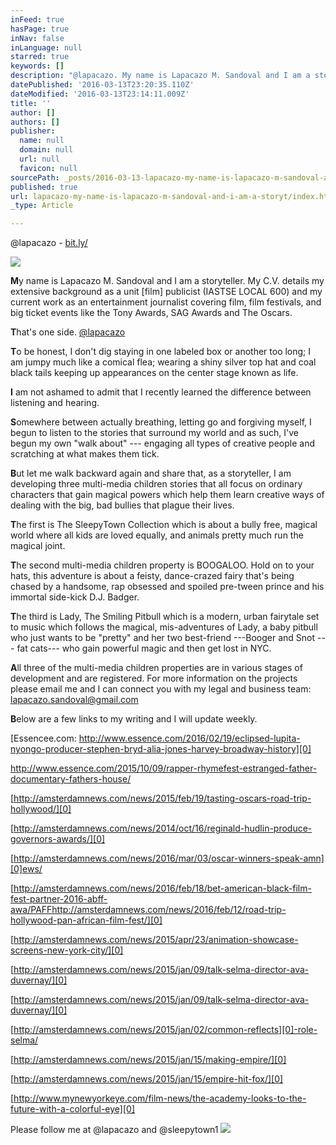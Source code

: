 ```yaml
---
inFeed: true
hasPage: true
inNav: false
inLanguage: null
starred: true
keywords: []
description: "@lapacazo. My name is Lapacazo M. Sandoval and I am a storyteller. I am a unit publicist. I am a journalist. \_I am a soul that loves discovering ... discovering new people, new worlds and new parts of myself. \_"
datePublished: '2016-03-13T23:20:35.110Z'
dateModified: '2016-03-13T23:14:11.009Z'
title: ''
author: []
authors: []
publisher:
  name: null
  domain: null
  url: null
  favicon: null
sourcePath: _posts/2016-03-13-lapacazo-my-name-is-lapacazo-m-sandoval-and-i-am-a-storyt.md
published: true
url: lapacazo-my-name-is-lapacazo-m-sandoval-and-i-am-a-storyt/index.html
_type: Article

---
```

@lapacazo - [bit.ly/][0]

![](https://the-grid-user-content.s3-us-west-2.amazonaws.com/b4f15de9-b220-4279-8017-16719236f834.jpg)

**M**y name is Lapacazo M. Sandoval and I am a storyteller.  My C.V. details my extensive background as a unit \[film\] publicist (IASTSE LOCAL 600) and my current work as an entertainment journalist covering film, film festivals, and big ticket events like the Tony Awards, SAG Awards and The Oscars.

**T**hat's one side. [@lapacazo][0]

**T**o be honest, I don't dig staying in one labeled box or another too long; I am jumpy much like a comical flea; wearing a shiny silver top hat and coal black tails keeping up appearances on the center stage known as life.

**I** am not ashamed to admit that I recently learned the difference between listening and hearing.

**S**omewhere between actually breathing, letting go and forgiving myself, I begun to listen to the stories that surround my world and as such, I've begun my own "walk about" --- engaging all types of creative people and scratching at what makes them tick.

**B**ut let me walk backward again and share that, as a storyteller, I am developing three multi-media children stories that all focus on ordinary characters that gain magical powers which help them learn creative ways of dealing with the big, bad bullies that plague their lives.

**T**he first is The SleepyTown Collection which is about a bully free, magical world where all kids are loved equally, and animals pretty much run the magical joint.

**T**he second multi-media children property is BOOGALOO.  Hold on to your hats, this adventure is about a feisty, dance-crazed fairy that's being chased by a handsome, rap obsessed and spoiled pre-tween prince and his  immortal side-kick D.J. Badger.

**T**he third is Lady, The Smiling Pitbull which is a modern, urban fairytale set to music which follows the magical, mis-adventures of Lady, a baby pitbull who just wants to be "pretty" and her two best-friend ---Booger and Snot --- fat cats--- who gain powerful magic and then get lost in NYC.

**A**ll three of the multi-media children properties are in various stages of development and are registered.  For more information on the projects please email me and I can connect you with my legal and business team: lapacazo.sandoval@gmail.com

**B**elow are a few links to my writing and I will update weekly.

[Essencee.com:  http://www.essence.com/2016/02/19/eclipsed-lupita-nyongo-producer-stephen-bryd-alia-jones-harvey-broadway-history][0]

[http://www.essence.com/2015/10/09/rapper-rhymefest-estranged-father-documentary-fathers-house/ ][0]

[http://amsterdamnews.com/news/2015/feb/19/tasting-oscars-road-trip-hollywood/][0]

[http://amsterdamnews.com/news/2014/oct/16/reginald-hudlin-produce-governors-awards/][0]

[http://amsterdamnews.com/news/2016/mar/03/oscar-winners-speak-amn][0]ews/

[http://amsterdamnews.com/news/2016/feb/18/bet-american-black-film-fest-partner-2016-abff-awa/PAFFhttp://amsterdamnews.com/news/2016/feb/12/road-trip-hollywood-pan-african-film-fest/][0]

[http://amsterdamnews.com/news/2015/apr/23/animation-showcase-screens-new-york-city/][0]

[http://amsterdamnews.com/news/2015/jan/09/talk-selma-director-ava-duvernay/][0]

[http://amsterdamnews.com/news/2015/jan/09/talk-selma-director-ava-duvernay/][0]

[http://amsterdamnews.com/news/2015/jan/02/common-reflects][0]-role-selma/

[http://amsterdamnews.com/news/2015/jan/15/making-empire/][0]

[http://amsterdamnews.com/news/2015/jan/15/empire-hit-fox/][0]

[http://www.mynewyorkeye.com/film-news/the-academy-looks-to-the-future-with-a-colorful-eye][0]

Please follow me at @lapacazo and @sleepytown1
![](https://imgflo.herokuapp.com/graph/vahj1ThiexotieMo/990cffaab8d59e3a4a99c1681672f9d5/passthrough.jpg?height=600&input=https%3A%2F%2Fthe-grid-user-content.s3-us-west-2.amazonaws.com%2F2c976395-9401-44f3-9670-4e9bb28a84ae.jpg)

  
  


[0]: null